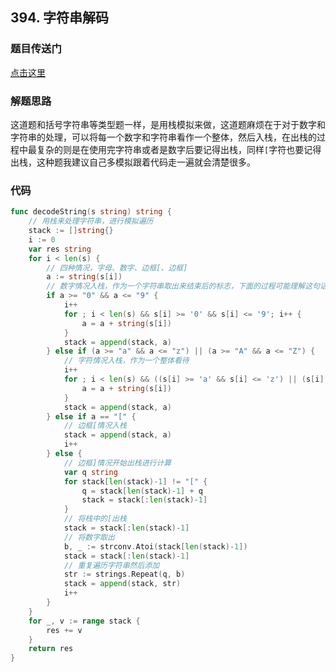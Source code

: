 ## 394. 字符串解码

### 题目传送门 

[点击这里](https://leetcode.cn/problems/decode-string/)

### 解题思路

这道题和括号字符串等类型题一样，是用栈模拟来做，这道题麻烦在于对于数字和字符串的处理，可以将每一个数字和字符串看作一个整体，然后入栈，在出栈的过程中最复杂的则是在使用完字符串或者是数字后要记得出栈，同样`[`字符也要记得出栈，这种题我建议自己多模拟跟着代码走一遍就会清楚很多。

### 代码

```go
func decodeString(s string) string {
	// 用栈来处理字符串，进行模拟遍历
	stack := []string{}
	i := 0
	var res string
	for i < len(s) {
		// 四种情况，字母、数字、边框[、边框]
		a := string(s[i])
		// 数字情况入栈，作为一个字符串取出来结束后的标志，下面的过程可能理解这句话更容易
		if a >= "0" && a <= "9" {
			i++
			for ; i < len(s) && s[i] >= '0' && s[i] <= '9'; i++ {
				a = a + string(s[i])
			}
			stack = append(stack, a)
		} else if (a >= "a" && a <= "z") || (a >= "A" && a <= "Z") {
			// 字符情况入栈，作为一个整体看待
			i++
			for ; i < len(s) && ((s[i] >= 'a' && s[i] <= 'z') || (s[i] >= 'A' && s[i] <= 'Z')); i++ {
				a = a + string(s[i])
			}
			stack = append(stack, a)
		} else if a == "[" {
			// 边框[情况入栈
			stack = append(stack, a)
			i++
		} else {
			// 边框]情况开始出栈进行计算
			var q string
			for stack[len(stack)-1] != "[" {
				q = stack[len(stack)-1] + q
				stack = stack[:len(stack)-1]
			}
			// 将栈中的[出栈
			stack = stack[:len(stack)-1]
			// 将数字取出
			b, _ := strconv.Atoi(stack[len(stack)-1])
			stack = stack[:len(stack)-1]
			// 重复遍历字符串然后添加
			str := strings.Repeat(q, b)
			stack = append(stack, str)
			i++
		}
	}
	for _, v := range stack {
		res += v
	}
	return res
}
```